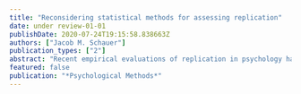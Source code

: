 ```yaml
---
title: "Reconsidering statistical methods for assessing replication"
date: under review-01-01
publishDate: 2020-07-24T19:15:58.838663Z
authors: ["Jacob M. Schauer"]
publication_types: ["2"]
abstract: "Recent empirical evaluations of replication in psychology have reported startlingly few successful replication attempts. At the same time, they have noted that the proper way to analyze replication studies is far from a settled matter and have thus analyzed their data in several different ways. This presents two challenges to interpreting the results of these programs. First, different analysis methods assess different operational definitions of replication. Second, the properties of these methods are not necessarily common knowledge; it is possible for a successful replication to be deemed a failure by nearly all of the metrics used, and it is not always immediately clear how likely such errors are to occur. In this article, we describe the methods commonly used in replication research and how they imply specific operational definitions of replication. We then compute the probability of false failure (i.e., a successful replication is concluded to have failed) and false success determinations. These are shown to be high (often over 50%) and in many cases uncontrolled. We then demonstrate that errors are probable in the data to which they have been applied in the literature. We show that the probability that some conclusions in the literature about replication are incorrect can be as high as 75-80%."
featured: false
publication: "*Psychological Methods*"
---
```


